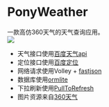 # PonyWeather
一款高仿360天气的天气查询应用。<br>
![](https://github.com/ChanWong21/Weather/blob/master/screenshot/screenshot.gif)<br>
* 天气接口使用[百度天气api](http://blog.csdn.net/yongyinmg/article/details/36682683)
* 定位接口使用[百度定位](http://developer.baidu.com/map/)
* 网络请求使用Volley + [fastjson](https://github.com/alibaba/fastjson)
* 数据库使用[ormlite](https://github.com/j256/ormlite-android)
* 下拉刷新使用[PullToRefresh](https://github.com/chrisbanes/Android-PullToRefresh)
* 图片资源来自[360天气](http://zhushou.360.cn/detail/index/soft_id/92235)
